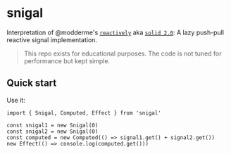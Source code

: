 # snigal

Interpretation of @modderme's [`reactively`](https://github.com/modderme123/reactively) aka [`solid 2.0`](https://github.com/solidjs/signals): A lazy push-pull reactive signal implementation.

> This repo exists for educational purposes. The code is not tuned for performance but kept simple.

## Quick start

<!-- Install it:

```bash
npm i @bigmistqke/snigal
# or
yarn add @bigmistqke/snigal
# or
pnpm add @bigmistqke/snigal
``` -->

Use it:

```tsx
import { Snigal, Computed, Effect } from 'snigal'

const snigal1 = new Snigal(0)
const snigal2 = new Snigal(0)
const computed = new Computed(() => signal1.get() + signal2.get())
new Effect(() => console.log(computed.get()))
```